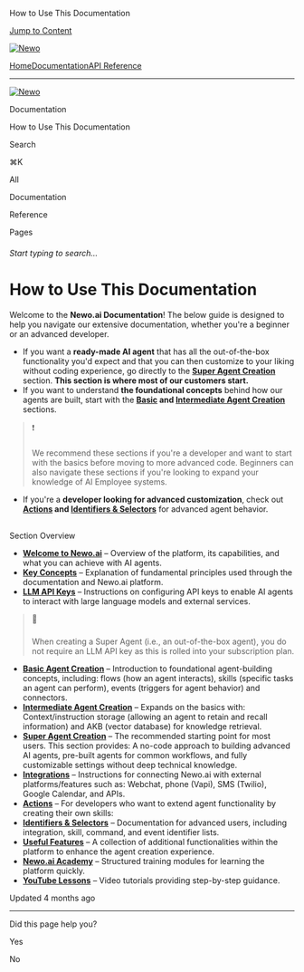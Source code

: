 How to Use This Documentation

[Jump to Content](#content)

[![Newo](https://files.readme.io/895bdeef8322f081f6d0f4507a17e414930dfddfddf1de452f458dc00698ca84-small-svgviewer-png-output_9.png)](/)

[Home](/)[Documentation](/docs)[API Reference](/reference)

* * *

[![Newo](https://files.readme.io/895bdeef8322f081f6d0f4507a17e414930dfddfddf1de452f458dc00698ca84-small-svgviewer-png-output_9.png)](/)

Documentation

How to Use This Documentation

Search

⌘K

All

Documentation

Reference

Pages

###### Start typing to search…

# How to Use This Documentation

Welcome to the **Newo.ai Documentation**! The below guide is designed to help you navigate our extensive documentation, whether you're a beginner or an advanced developer.

*   If you want a **ready-made AI agent** that has all the out-of-the-box functionality you'd expect and that you can then customize to your liking without coding experience, go directly to the **[Super Agent Creation](#)** section. **This section is where most of our customers start.**
*   If you want to understand **the foundational concepts** behind how our agents are built, start with the **[Basic](#) and [Intermediate Agent Creation](#)** sections.

> ❗️
> 
> ### 
> 
> We recommend these sections if you're a developer and want to start with the basics before moving to more advanced code. Beginners can also navigate these sections if you're looking to expand your knowledge of AI Employee systems.
> 
> [](#we-recommend-these-sections-if-youre-a-developer-and-want-to-start-with-the-basics-before-moving-to-more-advanced-code-beginners-can-also-navigate-these-sections-if-youre-looking-to-expand-your-knowledge-of-ai-employee-systems)

*   If you're a **developer looking for advanced customization**, check out **[Actions](#) and [Identifiers & Selectors](#)** for advanced agent behavior.

## 

Section Overview

[](#section-overview)

*   **[Welcome to Newo.ai](#)** – Overview of the platform, its capabilities, and what you can achieve with AI agents.
*   **[Key Concepts](#)** – Explanation of fundamental principles used through the documentation and Newo.ai platform.
*   **[LLM API Keys](#)** – Instructions on configuring API keys to enable AI agents to interact with large language models and external services.

> 📘
> 
> ### 
> 
> When creating a Super Agent (i.e., an out-of-the-box agent), you do not require an LLM API key as this is rolled into your subscription plan.
> 
> [](#when-creating-a-super-agent-ie-an-out-of-the-box-agent-you-do-not-require-an-llm-api-key-as-this-is-rolled-into-your-subscription-plan)

*   **[Basic Agent Creation](#)** – Introduction to foundational agent-building concepts, including: flows (how an agent interacts), skills (specific tasks an agent can perform), events (triggers for agent behavior) and connectors.
*   **[Intermediate Agent Creation](#)** – Expands on the basics with: Context/instruction storage (allowing an agent to retain and recall information) and AKB (vector database) for knowledge retrieval.
*   **[Super Agent Creation](#)** – The recommended starting point for most users. This section provides: A no-code approach to building advanced AI agents, pre-built agents for common workflows, and fully customizable settings without deep technical knowledge.
*   **[Integrations](#)** – Instructions for connecting Newo.ai with external platforms/features such as: Webchat, phone (Vapi), SMS (Twilio), Google Calendar, and APIs.
*   **[Actions](#)** – For developers who want to extend agent functionality by creating their own skills:
*   **[Identifiers & Selectors](#)** – Documentation for advanced users, including integration, skill, command, and event identifier lists.
*   **[Useful Features](#)** – A collection of additional functionalities within the platform to enhance the agent creation experience.
*   **[Newo.ai Academy](#)** – Structured training modules for learning the platform quickly.
*   **[YouTube Lessons](#)** – Video tutorials providing step-by-step guidance.

Updated 4 months ago

* * *

Did this page help you?

Yes

No
